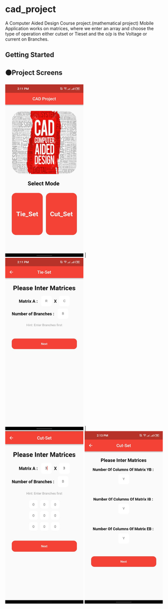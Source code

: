 # cad_project

A Computer Aided Design Course project.(mathematical project) Mobile Application works on matrices, where we enter an array and choose the type of operation either cutset or Tieset and the o/p is the Voltage or current on Branches.


## Getting Started
## 🟠Project Screens
<img src="1.jpg" width="250" height="550">  | <img src="2.jpg" width="250" height="550"> |  <img src="3.jpg" width="250" height="550">
<img src="4.jpg" width="250" height="550">
